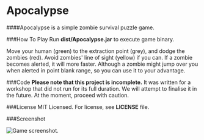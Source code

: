 Apocalypse
===================
####Apocalypse is a simple zombie survival puzzle game.

###How To Play 
Run **dist/Apocalypse.jar** to execute game binary.

Move your human (green) to the extraction point (grey), and dodge the zombies (red). Avoid zombies' line of sight (yellow) if you can. If a zombie becomes alerted, it will more faster. Although a zombie might jump over you when alerted in point blank range, so you can use it to your advantage.

###Code
**Please note that this project is incomplete.** It was written for a workshop that did not run for its full duration. We will attempt to finalise it in the future. At the moment, proceed with caution.

###License
MIT Licensed. For license, see **LICENSE** file.

###Screenshot

![Game screenshot.](https://images.ebornet.com/uploads/big/eaf09b0d930b2b288dbbb81d94020ee4.png)

